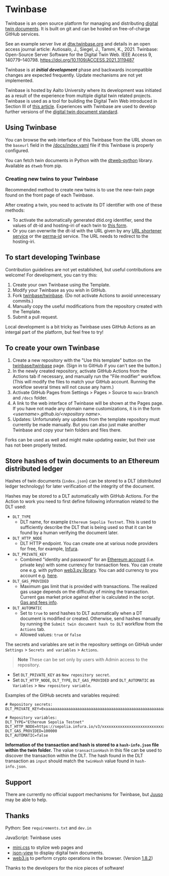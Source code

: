 # Twinbase

Twinbase is an open source platform for managing and distributing [digital twin documents](https://doi.org/10.1109/ACCESS.2020.3045856).
It is built on git and can be hosted on free-of-charge GitHub services.

See an example server live at [dtw.twinbase.org](https://dtw.twinbase.org) and details in an open access journal article: Autiosalo, J., Siegel, J., Tammi, K., 2021. Twinbase: Open-Source Server Software for the Digital Twin Web. IEEE Access 9, 140779–140798. https://doi.org/10.1109/ACCESS.2021.3119487


Twinbase is at __*initial development*__ phase and backwards incompatible changes are expected frequently.
Update mechanisms are not yet implemented.

Twinbase is hosted by Aalto University where its development was initiated as a result of the experience from multiple digital twin related projects.
Twinbase is used as a tool for building the Digital Twin Web introduced in Section III of [this article](https://doi.org/10.1109/ACCESS.2020.3045856).
Experiences with Twinbase are used to develop further versions of the [digital twin document standard](https://github.com/AaltoIIC/dt-document).

## Using Twinbase

You can browse the web interface of this Twinbase from the URL shown on the `baseurl` field in the [/docs/index.yaml](/docs/index.yaml) file if this Twinbase is properly configured.

You can fetch twin documents in Python with the [dtweb-python](https://github.com/juusoautiosalo/dtweb-python) library. Available as `dtweb` from pip.

### Creating new twins to your Twinbase

Recommended method to create new twins is to use the new-twin page found on the front page of each Twinbase.

After creating a twin, you need to activate its DT identifier with one of these methods: 
   - To activate the automatically generated dtid.org identifier, send the values of dt-id and hosting-iri of each twin to [this form](https://dtid.org/form).
   - Or you can overwrite the dt-id with the URL given by any [URL shortener service](https://en.wikipedia.org/wiki/URL_shortening#Services) or the [perma-id](https://github.com/perma-id/w3id.org) service. The URL needs to redirect to the hosting-iri.

## To start developing Twinbase

Contribution guidelines are not yet established, but useful contributions are welcome! For development, you can try this:
1. Create your own Twinbase using the Template.
2. Modify your Twinbase as you wish in GitHub.
3. Fork [twinbase/twinbase](https://github.com/twinbase/twinbase). (Do not activate Actions to avoid unnecessary commits.)
4. Manually copy the useful modifications from the repository created with the Template.
5. Submit a pull request.

Local development is a bit tricky as Twinbase uses GitHub Actions as an intergal part of the platform, but feel free to try!

## To create your own Twinbase

1. Create a new repository with the "Use this template" button on the [twinbase/twinbase](https://github.com/twinbase/twinbase) page. (Sign in to GitHub if you can't see the button.)
2. In the newly created repository, activate GitHub Actions from the Actions tab if necessary, and manually run the "File modifier" workflow. (This will modify the files to match your GitHub account. Running the workflow several times will not cause any harm.)
3. Activate GitHub Pages from Settings > Pages > Source to `main` branch and `/docs` folder.
4. A link to the web interface of Twinbase will be shown at the Pages page. If you have not made any domain name customizations, it is in the form *\<username\>.github.io/\<repository name\>*.
5. Updates: Unfortunately any updates from the template repository must currently be made manually. But you can also just make another Twinbase and copy your twin folders and files there.

Forks can be used as well and might make updating easier, but their use has not been properly tested.

## Store hashes of twin documents to an Ethereum distributed ledger
Hashes of twin documents (`index.json`) can be stored to a DLT (distributed ledger technology) for later verification of the integrity of the document.

Hashes may be stored to a DLT automatically with GitHub Actions. For the Action to work you need to first define following information related to the DLT used:
- `DLT_TYPE`
  - DLT name, for example `Ethereum Sepolia Testnet`. This is used to sufficiently describe the DLT that is being used so that it can be found by a human verifying the document later.
- `DLT_HTTP_NODE`
  - DLT HTTP endpoint. You can create one at various node providers for free, for example, [Infura](https://www.infura.io/).
- `DLT_PRIVATE_KEY`
  - Combined "identity and password" for an [Ethereum account](https://ethereum.org/en/developers/docs/accounts/) (i.e. private key) with some currency for transaction fees. You can create one e.g. with python [web3.py library](https://web3py.readthedocs.io/en/stable/web3.eth.account.html#creating-a-private-key). You can add currency to you account e.g. [here](https://sepolia-faucet.pk910.de/).
- `DLT_GAS_PROVIDED`
  - Maximum gas limit that is provided with transactions. The realized gas usage depends on the difficulty of mining the transaction. Current gas market price against ether is calculated in the script. [Gas and fees info](https://ethereum.org/en/developers/docs/gas/).
- `DLT_AUTOMATIC`
  - Set to `true` to send hashes to DLT automatically when a DT document is modified or created. Otherwise, send hashes manually by running the `Submit twin document hash to DLT` workflow from the `Actions` tab.
  - Allowed values: `true` or `false`

The secrets and variables are set in the repository settings on GitHub under  
 `Settings` > `Secrets and variables` > `Actions`.
 > **Note**
 > These can be set only by users with Admin access to the repository.
   - Set `DLT_PRIVATE_KEY` as `New repository secret`.
   - Set `DLT_HTTP_NODE`, `DLT_TYPE`, `DLT_GAS_PROVIDED` and `DLT_AUTOMATIC` as `Variables` > `New repository variable`.

Examples of the GitHub secrets and variables required:
```
# Repository secrets:
DLT_PRIVATE_KEY=0xaaaaaaaaaaaaaaaaaaaaaaaaaaaaaaaaaaaaaaaaaaaaaaaaaaaaaaaaaaaaaaaa

# Repository variables:
DLT_TYPE="Ethereum Sepolia Testnet"
DLT_HTTP_NODE=https://sepolia.infura.io/v3/xxxxxxxxxxxxxxxxxxxxxxxxxxxxxxxx
DLT_GAS_PROVIDED=100000
DLT_AUTOMATIC=false
```

**Information of the transaction and hash is stored to a `hash-info.json` file within the twin folder.** The value `transactionHash` in this file can be used to discover the transaction within the DLT. The hash found in the DLT transaction as `input` should match the `twinHash` value found in `hash-info.json`.

## Support

There are currently no official support mechanisms for Twinbase, but [Juuso](https://juu.so) may be able to help.

## Thanks

Python: See `requirements.txt` and `dev.in`

JavaScript: Twinbase uses
- [mini.css](https://minicss.org/) to stylize web pages and 
- [json-view](https://github.com/pgrabovets/json-view) to display digital twin documents.
- [web3.js](https://github.com/web3/web3.js) to perform crypto operations in the browser.
  (Version [1.8.2](https://github.com/web3/web3.js/blob/632c5d3a7b91eeb436f043311db6350f950b3dda/dist/web3.min.js))

Thanks to the developers for the nice pieces of software!
